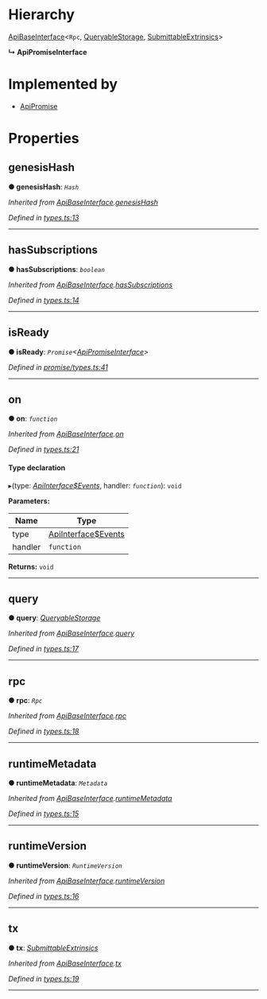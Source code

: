 

# Hierarchy

 [ApiBaseInterface](_types_.apibaseinterface.md)<`Rpc`, [QueryableStorage](_promise_types_.queryablestorage.md), [SubmittableExtrinsics](_promise_types_.submittableextrinsics.md)>

**↳ ApiPromiseInterface**

# Implemented by

* [ApiPromise](../classes/_promise_index_.apipromise.md)

# Properties

<a id="genesishash"></a>

##  genesisHash

**● genesisHash**: *`Hash`*

*Inherited from [ApiBaseInterface](_types_.apibaseinterface.md).[genesisHash](_types_.apibaseinterface.md#genesishash)*

*Defined in [types.ts:13](https://github.com/polkadot-js/api/blob/5f1178f/packages/api/src/types.ts#L13)*

___
<a id="hassubscriptions"></a>

##  hasSubscriptions

**● hasSubscriptions**: *`boolean`*

*Inherited from [ApiBaseInterface](_types_.apibaseinterface.md).[hasSubscriptions](_types_.apibaseinterface.md#hassubscriptions)*

*Defined in [types.ts:14](https://github.com/polkadot-js/api/blob/5f1178f/packages/api/src/types.ts#L14)*

___
<a id="isready"></a>

##  isReady

**● isReady**: *`Promise`<[ApiPromiseInterface](_promise_types_.apipromiseinterface.md)>*

*Defined in [promise/types.ts:41](https://github.com/polkadot-js/api/blob/5f1178f/packages/api/src/promise/types.ts#L41)*

___
<a id="on"></a>

##  on

**● on**: *`function`*

*Inherited from [ApiBaseInterface](_types_.apibaseinterface.md).[on](_types_.apibaseinterface.md#on)*

*Defined in [types.ts:21](https://github.com/polkadot-js/api/blob/5f1178f/packages/api/src/types.ts#L21)*

#### Type declaration
▸(type: *[ApiInterface$Events](../modules/_types_.md#apiinterface_events)*, handler: *`function`*): `void`

**Parameters:**

| Name | Type |
| ------ | ------ |
| type | [ApiInterface$Events](../modules/_types_.md#apiinterface_events) |
| handler | `function` |

**Returns:** `void`

___
<a id="query"></a>

##  query

**● query**: *[QueryableStorage](_promise_types_.queryablestorage.md)*

*Inherited from [ApiBaseInterface](_types_.apibaseinterface.md).[query](_types_.apibaseinterface.md#query)*

*Defined in [types.ts:17](https://github.com/polkadot-js/api/blob/5f1178f/packages/api/src/types.ts#L17)*

___
<a id="rpc"></a>

##  rpc

**● rpc**: *`Rpc`*

*Inherited from [ApiBaseInterface](_types_.apibaseinterface.md).[rpc](_types_.apibaseinterface.md#rpc)*

*Defined in [types.ts:18](https://github.com/polkadot-js/api/blob/5f1178f/packages/api/src/types.ts#L18)*

___
<a id="runtimemetadata"></a>

##  runtimeMetadata

**● runtimeMetadata**: *`Metadata`*

*Inherited from [ApiBaseInterface](_types_.apibaseinterface.md).[runtimeMetadata](_types_.apibaseinterface.md#runtimemetadata)*

*Defined in [types.ts:15](https://github.com/polkadot-js/api/blob/5f1178f/packages/api/src/types.ts#L15)*

___
<a id="runtimeversion"></a>

##  runtimeVersion

**● runtimeVersion**: *`RuntimeVersion`*

*Inherited from [ApiBaseInterface](_types_.apibaseinterface.md).[runtimeVersion](_types_.apibaseinterface.md#runtimeversion)*

*Defined in [types.ts:16](https://github.com/polkadot-js/api/blob/5f1178f/packages/api/src/types.ts#L16)*

___
<a id="tx"></a>

##  tx

**● tx**: *[SubmittableExtrinsics](_promise_types_.submittableextrinsics.md)*

*Inherited from [ApiBaseInterface](_types_.apibaseinterface.md).[tx](_types_.apibaseinterface.md#tx)*

*Defined in [types.ts:19](https://github.com/polkadot-js/api/blob/5f1178f/packages/api/src/types.ts#L19)*

___

